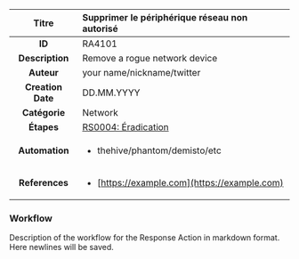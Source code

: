 | Titre                       | Supprimer le périphérique réseau non autorisé         |
|:---------------------------:|:--------------------|
| **ID**                      | RA4101            |
| **Description**             | Remove a rogue network device   |
| **Auteur**                  | your name/nickname/twitter        |
| **Creation Date**           | DD.MM.YYYY |
| **Catégorie**                | Network      |
| **Étapes**                   |[RS0004: Éradication](../Response_Stages/RS0004.md)| 
| **Automation** |<ul><li>thehive/phantom/demisto/etc</li></ul>|
| **References** |<ul><li>[https://example.com](https://example.com)</li></ul>|

### Workflow

Description of the workflow for the Response Action in markdown format.  
Here newlines will be saved.  
